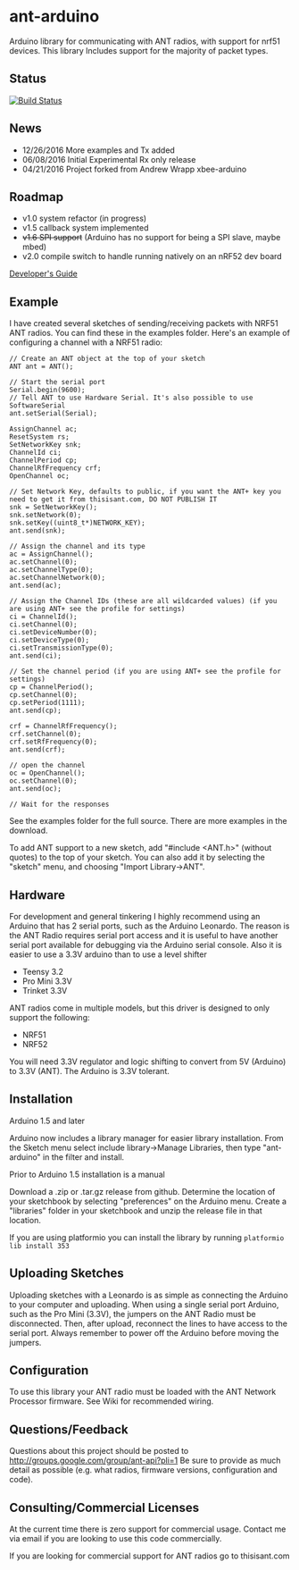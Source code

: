 # ant-arduino

Arduino library for communicating with ANT radios, with support for nrf51 devices. This library Includes support for the majority of packet types.

## Status

[![Build Status](https://travis-ci.org/cujomalainey/ant-arduino.svg?branch=master)](https://travis-ci.org/cujomalainey/ant-arduino)

## News

* 12/26/2016 More examples and Tx added
* 06/08/2016 Initial Experimental Rx only release
* 04/21/2016 Project forked from Andrew Wrapp xbee-arduino

## Roadmap

* v1.0 system refactor (in progress)
* v1.5 callback system implemented
* ~~v1.6 SPI support~~ (Arduino has no support for being a SPI slave, maybe mbed)
* v2.0 compile switch to handle running natively on an nRF52 dev board

[Developer's Guide](https://github.com/cujomalainey/ant-arduino/wiki/Developer's-Guide)

## Example
I have created several sketches of sending/receiving packets with NRF51 ANT radios. You can find these in the examples folder. Here's an example of configuring a channel with a NRF51 radio:

```
// Create an ANT object at the top of your sketch
ANT ant = ANT();

// Start the serial port
Serial.begin(9600);
// Tell ANT to use Hardware Serial. It's also possible to use SoftwareSerial
ant.setSerial(Serial);

AssignChannel ac;
ResetSystem rs;
SetNetworkKey snk;
ChannelId ci;
ChannelPeriod cp;
ChannelRfFrequency crf;
OpenChannel oc;

// Set Network Key, defaults to public, if you want the ANT+ key you need to get it from thisisant.com, DO NOT PUBLISH IT
snk = SetNetworkKey();
snk.setNetwork(0);
snk.setKey((uint8_t*)NETWORK_KEY);
ant.send(snk);

// Assign the channel and its type
ac = AssignChannel();
ac.setChannel(0);
ac.setChannelType(0);
ac.setChannelNetwork(0);
ant.send(ac);

// Assign the Channel IDs (these are all wildcarded values) (if you are using ANT+ see the profile for settings)
ci = ChannelId();
ci.setChannel(0);
ci.setDeviceNumber(0);
ci.setDeviceType(0);
ci.setTransmissionType(0);
ant.send(ci);

// Set the channel period (if you are using ANT+ see the profile for settings)
cp = ChannelPeriod();
cp.setChannel(0);
cp.setPeriod(1111);
ant.send(cp);

crf = ChannelRfFrequency();
crf.setChannel(0);
crf.setRfFrequency(0);
ant.send(crf);

// open the channel
oc = OpenChannel();
oc.setChannel(0);
ant.send(oc);

// Wait for the responses
```

See the examples folder for the full source. There are more examples in the download.

To add ANT support to a new sketch, add "#include <ANT.h>" (without quotes) to the top of your sketch. You can also add it by selecting the "sketch" menu, and choosing "Import Library->ANT".

## Hardware

For development and general tinkering I highly recommend using an Arduino that has 2 serial ports, such as the Arduino Leonardo. The reason is the ANT Radio requires serial port access and it is useful to have another serial port available for debugging via the Arduino serial console. Also it is easier to use a 3.3V arduino than to use a level shifter

* Teensy 3.2
* Pro Mini 3.3V
* Trinket 3.3V

ANT radios come in multiple models, but this driver is designed to only support the following:

* NRF51
* NRF52

You will need 3.3V regulator and logic shifting to convert from 5V (Arduino) to 3.3V (ANT). The Arduino is 3.3V tolerant.


## Installation
Arduino 1.5 and later

Arduino now includes a library manager for easier library installation. From the Sketch menu select include library->Manage Libraries, then type "ant-arduino" in the filter and install.

Prior to Arduino 1.5 installation is a manual

Download a .zip or .tar.gz release from github. Determine the location of your sketchbook by selecting "preferences" on the Arduino menu. Create a "libraries" folder in your sketchbook and unzip the release file in that location.

If you are using platformio you can install the library by running
``` platformio lib install 353 ```

## Uploading Sketches

Uploading sketches with a Leonardo is as simple as connecting the Arduino to your computer and uploading. When using a single serial port Arduino, such as the Pro Mini (3.3V), the jumpers on the ANT Radio must be disconnected. Then, after upload, reconnect the lines to have access to the serial port. Always remember to power off the Arduino before moving the jumpers.

## Configuration

To use this library your ANT radio must be loaded with the ANT Network Processor firmware. See Wiki for recommended wiring.

## Questions/Feedback

Questions about this project should be posted to http://groups.google.com/group/ant-api?pli=1 Be sure to provide as much detail as possible (e.g. what radios, firmware versions, configuration and code).

## Consulting/Commercial Licenses
At the current time there is zero support for commercial usage. Contact me via email if you are looking to use this code commercially.

If you are looking for commercial support for ANT radios go to thisisant.com
